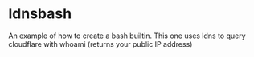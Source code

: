 # ldnsbash
An example of how to create a bash builtin. This one uses ldns to query cloudflare with whoami (returns your public IP address)

